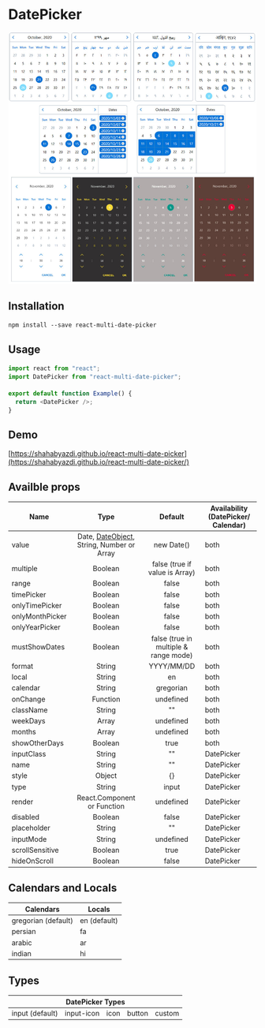 # DatePicker

![DatePicker](/screenshot/screenshot.jpg?raw=true)

## Installation

```code
npm install --save react-multi-date-picker
```

## Usage

```javascript
import react from "react";
import DatePicker from "react-multi-date-picker";

export default function Example() {
  return <DatePicker />;
}
```

## Demo

[https://shahabyazdi.github.io/react-multi-date-picker](https://shahabyazdi.github.io/react-multi-date-picker/)

## Availble props

| Name            |                                             Type                                              |                Default                | Availability (DatePicker/ Calendar) |
| --------------- | :-------------------------------------------------------------------------------------------: | :-----------------------------------: | ----------------------------------- |
| value           | Date, [DateObject](https://github.com/shahabyazdi/react-date-object), String, Number or Array |              new Date()               | both                                |
| multiple        |                                            Boolean                                            |    false (true if value is Array)     | both                                |
| range           |                                            Boolean                                            |                 false                 | both                                |
| timePicker      |                                            Boolean                                            |                 false                 | both                                |
| onlyTimePicker  |                                            Boolean                                            |                 false                 | both                                |
| onlyMonthPicker |                                            Boolean                                            |                 false                 | both                                |
| onlyYearPicker  |                                            Boolean                                            |                 false                 | both                                |
| mustShowDates   |                                            Boolean                                            | false (true in multiple & range mode) | both                                |
| format          |                                            String                                             |              YYYY/MM/DD               | both                                |
| local           |                                            String                                             |                  en                   | both                                |
| calendar        |                                            String                                             |               gregorian               | both                                |
| onChange        |                                           Function                                            |               undefined               | both                                |
| className       |                                            String                                             |                  ""                   | both                                |
| weekDays        |                                             Array                                             |               undefined               | both                                |
| months          |                                             Array                                             |               undefined               | both                                |
| showOtherDays   |                                            Boolean                                            |                 true                  | both                                |
| inputClass      |                                            String                                             |                  ""                   | DatePicker                          |
| name            |                                            String                                             |                  ""                   | DatePicker                          |
| style           |                                            Object                                             |                  {}                   | DatePicker                          |
| type            |                                            String                                             |                 input                 | DatePicker                          |
| render          |                                  React.Component or Function                                  |               undefined               | DatePicker                          |
| disabled        |                                            Boolean                                            |                 false                 | DatePicker                          |
| placeholder     |                                            String                                             |                  ""                   | DatePicker                          |
| inputMode       |                                            String                                             |               undefined               | DatePicker                          |
| scrollSensitive |                                            Boolean                                            |                 true                  | DatePicker                          |
| hideOnScroll    |                                            Boolean                                            |                 false                 | DatePicker                          |

## Calendars and Locals

<table>
  <thead>
    <tr>
      <th>Calendars</th>
      <th>Locals</th>
    </tr>
  </thead>
  <tbody>
    <tr>
      <td>gregorian (default)</td>
      <td>en (default)</td>
    </tr>
    <tr>
      <td>persian</td>
      <td>fa</td>
    </tr>
    <tr>
      <td>arabic</td>
      <td>ar</td>
    </tr>
    <tr>
      <td>indian</td>
      <td>hi</td>
    </tr>
  </tbody>
</table>

## Types

<table>
  <thead>
    <tr>
      <th colSpan="5">DatePicker Types</th>
    </tr>
  </thead>
  <tbody>
    <tr>
      <td>input (default)</td>
      <td>input-icon</td>
      <td>icon</td>
      <td>button</td>
      <td>custom</td>
    </tr>
  </tbody>
</table>
